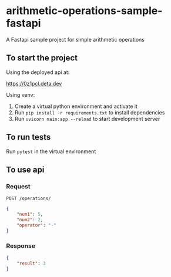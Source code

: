 # arithmetic-operations-sample-fastapi
A Fastapi sample project for simple arithmetic operations

To start the project
----------
Using the deployed api at:

https://0z1pcl.deta.dev

Using venv:

 1. Create a virtual python environment and activate it
 2. Run ```pip install -r requirements.txt``` to install dependencies 
 3. Run ```uvicorn main:app --reload``` to start development server
 
 To run tests
----------
Run ```pytest``` in the virtual environment

 To use api
----------

### Request

`POST /operations/`

```json
{
    "num1": 5,
    "num2": 2,
    "operator": "-"
}
```

### Response

```json
{
    "result": 3
}
```

